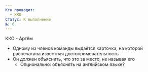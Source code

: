 ```yaml
---
Кто проводит:
  - ККО
Статус: К выполнению
№: 6
---
```

ККО - Артём
- Одному из членов команды выдаётся карточка, на которой распечатана известная достопримечательность
- Он должен объяснить, что это за место, не называя его
    - Опционально: объяснять на английском языке?
